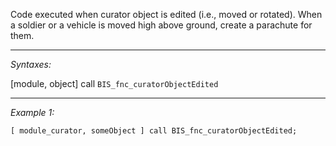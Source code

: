 Code executed when curator object is edited (i.e., moved or rotated). When a soldier or a vehicle is moved high above ground, create a parachute for them.


---
*Syntaxes:*

[module, object] call `BIS_fnc_curatorObjectEdited`

---
*Example 1:*

```sqf
[ module_curator, someObject ] call BIS_fnc_curatorObjectEdited;
```